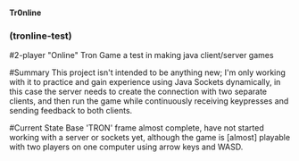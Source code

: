 #### Tr0nline
### (tronline-test)
#2-player "Online" Tron Game
a test in making java client/server games

#Summary
This project isn't intended to be anything new; I'm only working with it to practice and gain experience using Java Sockets dynamically, in this case the server needs to create the connection with two separate clients, and then run the game while continuously receiving keypresses and sending feedback to both clients.

#Current State
Base 'TRON' frame almost complete, have not started working with a server or sockets yet, although the game is [almost] playable with two players on one computer using arrow keys and WASD.

